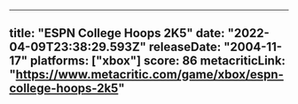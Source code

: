 
---
title: "ESPN College Hoops 2K5"
date: "2022-04-09T23:38:29.593Z"
releaseDate: "2004-11-17"
platforms: ["xbox"]
score: 86
metacriticLink: "https://www.metacritic.com/game/xbox/espn-college-hoops-2k5"
---

